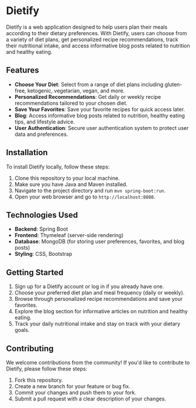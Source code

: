 
# Dietify

Dietify is a web application designed to help users plan their meals according to their dietary preferences. With Dietify, users can choose from a variety of diet plans, get personalized recipe recommendations, track their nutritional intake, and access informative blog posts related to nutrition and healthy eating.

## Features

- **Choose Your Diet**: Select from a range of diet plans including gluten-free, ketogenic, vegetarian, vegan, and more.
- **Personalized Recommendations**: Get daily or weekly recipe recommendations tailored to your chosen diet.
- **Save Your Favorites**: Save your favorite recipes for quick access later.
- **Blog**: Access informative blog posts related to nutrition, healthy eating tips, and lifestyle advice.
- **User Authentication**: Secure user authentication system to protect user data and preferences.

## Installation

To install Dietify locally, follow these steps:

1. Clone this repository to your local machine.
2. Make sure you have Java and Maven installed.
3. Navigate to the project directory and run `mvn spring-boot:run`.
4. Open your web browser and go to `http://localhost:8080`.

## Technologies Used

- **Backend**: Spring Boot
- **Frontend**: Thymeleaf (server-side rendering)
- **Database**: MongoDB (for storing user preferences, favorites, and blog posts)
- **Styling**: CSS, Bootstrap

## Getting Started

1. Sign up for a Dietify account or log in if you already have one.
2. Choose your preferred diet plan and meal frequency (daily or weekly).
3. Browse through personalized recipe recommendations and save your favorites.
4. Explore the blog section for informative articles on nutrition and healthy eating.
5. Track your daily nutritional intake and stay on track with your dietary goals.

## Contributing

We welcome contributions from the community! If you'd like to contribute to Dietify, please follow these steps:

1. Fork this repository.
2. Create a new branch for your feature or bug fix.
3. Commit your changes and push them to your fork.
4. Submit a pull request with a clear description of your changes.
